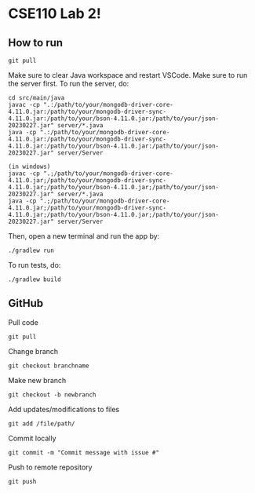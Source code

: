 # CSE110 Lab 2!

## How to run
```
git pull
```
Make sure to clear Java workspace and restart VSCode. Make sure to run the server first. To run the server, do:

```
cd src/main/java
javac -cp ".:/path/to/your/mongodb-driver-core-4.11.0.jar:/path/to/your/mongodb-driver-sync-4.11.0.jar:/path/to/your/bson-4.11.0.jar:/path/to/your/json-20230227.jar" server/*.java
java -cp ".:/path/to/your/mongodb-driver-core-4.11.0.jar:/path/to/your/mongodb-driver-sync-4.11.0.jar:/path/to/your/bson-4.11.0.jar:/path/to/your/json-20230227.jar" server/Server

(in windows)
javac -cp ".;/path/to/your/mongodb-driver-core-4.11.0.jar;/path/to/your/mongodb-driver-sync-4.11.0.jar;/path/to/your/bson-4.11.0.jar;/path/to/your/json-20230227.jar" server/*.java
java -cp ".;/path/to/your/mongodb-driver-core-4.11.0.jar;/path/to/your/mongodb-driver-sync-4.11.0.jar;/path/to/your/bson-4.11.0.jar;/path/to/your/json-20230227.jar" server/Server
```

Then, open a new terminal and run the app by:
```
./gradlew run
```

To run tests, do:
```
./gradlew build
```

## GitHub
Pull code
```
git pull
```
Change branch
```
git checkout branchname
```
Make new branch
```
git checkout -b newbranch
```
Add updates/modifications to files
```
git add /file/path/
```
Commit locally
```
git commit -m "Commit message with issue #"
```
Push to remote repository
```
git push
```
